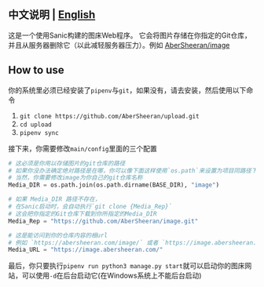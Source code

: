 ## 中文说明 | [English](https://github.com/AberSheeran/upload/blob/master/README-En.md)

这是一个使用Sanic构建的图床Web程序。
它会将图片存储在你指定的Git仓库，并且从服务器删除它（以此减轻服务器压力）。例如 [AberSheeran/image](https://github.com/AberSheeran/image)

## How to use

你的系统里必须已经安装了`pipenv`与`git`，如果没有，请去安装，然后使用以下命令

1. `git clone https://github.com/AberSheeran/upload.git`
2. `cd upload`
3. `pipenv sync`

接下来，你需要修改`main/config`里面的三个配置

```python
# 这必须是你用以存储图片的git仓库的路径
# 如果你没办法确定绝对路径是在哪，你可以像下面这样使用`os.path`来设置为项目同路径下的image文件夹里
# 当然，你需要修改image为你自己的git仓库名称
Media_DIR = os.path.join(os.path.dirname(BASE_DIR), "image")

# 如果 Media_DIR 路径不存在，
# 在Sanic启动时，会自动执行`git clone {Media_Rep}`
# 这会把你指定的Git仓库下载到你所指定的Media_DIR
Media_Rep = "https://github.com/AberSheeran/image.git"

# 这是能访问到你的仓库内容的根url
# 例如 `https://abersheeran.com/image/` 或者 `https://image.abersheeran.com`
Media_URL = "https://image.abersheeran.com/"
```

最后，你只要执行`pipenv run python3 manage.py start`就可以启动你的图床网站，可以使用`-d`在后台启动它(在Windows系统上不能后台启动)
